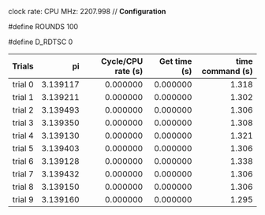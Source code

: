 clock rate:
CPU MHz:             2207.998
// **Configuration**

#define ROUNDS 100

#define D_RDTSC 0

| Trials | pi | Cycle/CPU rate (s) | Get time (s) | time command (s) |
|-:|-:|-:|-:|-:|
| trial 0 |  3.139117 | 0.000000 | 0.000000 | 1.318 |
| trial 1 |  3.139211 | 0.000000 | 0.000000 | 1.302 |
| trial 2 |  3.139493 | 0.000000 | 0.000000 | 1.306 |
| trial 3 |  3.139350 | 0.000000 | 0.000000 | 1.308 |
| trial 4 |  3.139130 | 0.000000 | 0.000000 | 1.321 |
| trial 5 |  3.139403 | 0.000000 | 0.000000 | 1.306 |
| trial 6 |  3.139128 | 0.000000 | 0.000000 | 1.338 |
| trial 7 |  3.139432 | 0.000000 | 0.000000 | 1.306 |
| trial 8 |  3.139150 | 0.000000 | 0.000000 | 1.306 |
| trial 9 |  3.139160 | 0.000000 | 0.000000 | 1.295 |
